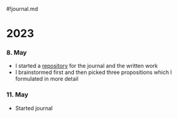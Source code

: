 #!journal.md

# 2023
### 8. May
- I started a [repository](https://github.com/lrshsl/matura-doc/new/main) for the journal and the written work
- I brainstormed first and then picked three propositions which I formulated in more detail

### 11. May
- Started journal
